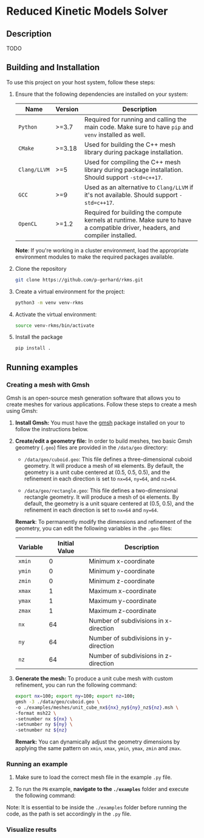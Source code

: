 # Reduced Kinetic Models Solver

## Description
TODO

## Building and Installation

To use this project on your host system, follow these steps:

1. Ensure that the following dependencies are installed on your system:

    | Name         | Version | Description                                                                                                                   |
    | ------------ | ------- | ----------------------------------------------------------------------------------------------------------------------------- |
    | `Python`     | >=3.7   | Required for running and calling the main code. Make sure to have `pip` and `venv` installed as well.                         |
    | `CMake`      | >=3.18  | Used for building the C++ mesh library during package installation.                                                           |
    | `Clang/LLVM` | >=5     | Used for compiling the C++ mesh library during package installation. Should support `-std=c++17`.                             |
    | `GCC`        | >=9     | Used as an alternative to `Clang/LLVM` if it's not available. Should support `-std=c++17`.                                    |
    | `OpenCL`     | >=1.2   | Required for building the compute kernels at runtime. Make sure to have a compatible driver, headers, and compiler installed. |

    **Note**: If you're working in a cluster environment, load the appropriate environment modules to make the required packages available.

2. Clone the repository

    ```bash
    git clone https://github.com/p-gerhard/rkms.git
    ``` 
       
3. Create a virtual environment for the project:

    ```bash
    python3 -m venv venv-rkms
      ```

4. Activate the virtual environment:

    ```bash
    source venv-rkms/bin/activate
    ```
5. Install the package

    ```bash
    pip install .
    ```
    
## Running examples

### Creating a mesh with Gmsh

Gmsh is an open-source mesh generation software that allows you to create meshes
for various applications. Follow these steps to create a mesh using Gmsh:

1. **Install Gmsh:** You must have the [gmsh](http://gmsh.info/) package
   installed on your to follow the instructions below.

2. **Create/edit a geometry file:** In order to build meshes, two basic Gmsh geometry
   (`.geo`) files are provided in the `/data/geo` directory:

   - `/data/geo/cuboid.geo`: This file defines a three-dimensional cuboid geometry.
     It will produce a mesh of `H8` elements. By default, the geometry is a unit
     cube centered at (0.5, 0.5, 0.5), and the refinement in each direction is set
     to `nx=64`, `ny=64`, and `nz=64`.

   - `/data/geo/rectangle.geo`: This file defines a two-dimensional rectangle
     geometry. It will produce a mesh of `Q4` elements. By default, the geometry
     is a unit square centered at (0.5, 0.5), and the refinement in each direction
     is set to `nx=64` and `ny=64`.

    **Remark**: To permanently modify the dimensions and refinement of the
    geometry, you can edit the following variables in the `.geo` files:

    | Variable | Initial Value | Description                           |
    | -------- | ------------- | ------------------------------------- |
    | `xmin`   | 0             | Minimum x-coordinate                  |
    | `ymin`   | 0             | Minimum y-coordinate                  |
    | `zmin`   | 0             | Minimum z-coordinate                  |
    | `xmax`   | 1             | Maximum x-coordinate                  |
    | `ymax`   | 1             | Maximum y-coordinate                  |
    | `zmax`   | 1             | Maximum z-coordinate                  |
    | `nx`     | 64            | Number of subdivisions in x-direction |
    | `ny`     | 64            | Number of subdivisions in y-direction |
    | `nz`     | 64            | Number of subdivisions in z-direction |

3. **Generate the mesh:** To produce a unit cube mesh with custom refinement,
   you can run the following command:
    
    ```bash
    export nx=100; export ny=100; export nz=100;
    gmsh -3 ./data/geo/cuboid.geo \
    -o ./examples/meshes/unit_cube_nx${nx}_ny${ny}_nz${nz}.msh \
    -format msh22 \
    -setnumber nx ${nx} \
    -setnumber ny ${ny} \
    -setnumber nz ${nz}
    ```

    **Remark:** You can dynamically adjust the geometry dimensions by applying the
    same pattern on `xmin`, `xmax`, `ymin`, `ymax`, `zmin` and `zmax`.
    
### Running an example

1. Make sure to load the correct mesh file in the example `.py` file.

2. To run the `PN` example, **navigate to the `./examples`** folder and execute
   the following command:
 
Note: It is essential to be inside the `./examples` folder before running the
code, as the path is set accordingly in the `.py` file.
      

### Visualize results